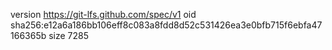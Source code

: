 version https://git-lfs.github.com/spec/v1
oid sha256:e12a6a186bb106eff8c083a8fdd8d52c531426ea3e0bfb715f6ebfa47166365b
size 7285
